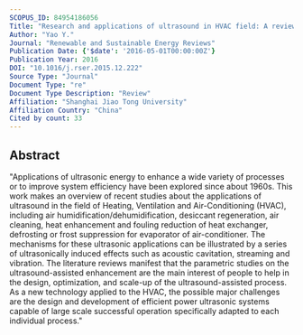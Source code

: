 ```yaml
---
SCOPUS_ID: 84954186056
Title: "Research and applications of ultrasound in HVAC field: A review"
Author: "Yao Y."
Journal: "Renewable and Sustainable Energy Reviews"
Publication Date: {'$date': '2016-05-01T00:00:00Z'}
Publication Year: 2016
DOI: "10.1016/j.rser.2015.12.222"
Source Type: "Journal"
Document Type: "re"
Document Type Description: "Review"
Affiliation: "Shanghai Jiao Tong University"
Affiliation Country: "China"
Cited by count: 33
---
```


## Abstract
"Applications of ultrasonic energy to enhance a wide variety of processes or to improve system efficiency have been explored since about 1960s. This work makes an overview of recent studies about the applications of ultrasound in the field of Heating, Ventilation and Air-Conditioning (HVAC), including air humidification/dehumidification, desiccant regeneration, air cleaning, heat enhancement and fouling reduction of heat exchanger, defrosting or frost suppression for evaporator of air-conditioner. The mechanisms for these ultrasonic applications can be illustrated by a series of ultrasonically induced effects such as acoustic cavitation, streaming and vibration. The literature reviews manifest that the parametric studies on the ultrasound-assisted enhancement are the main interest of people to help in the design, optimization, and scale-up of the ultrasound-assisted process. As a new technology applied to the HVAC, the possible major challenges are the design and development of efficient power ultrasonic systems capable of large scale successful operation specifically adapted to each individual process."
